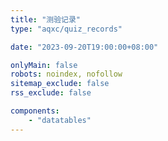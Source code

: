```yaml
---
title: "测验记录"
type: "aqxc/quiz_records"

date: "2023-09-20T19:00:00+08:00"

onlyMain: false
robots: noindex, nofollow
sitemap_exclude: false
rss_exclude: false

components:
    - "datatables"
---
```

